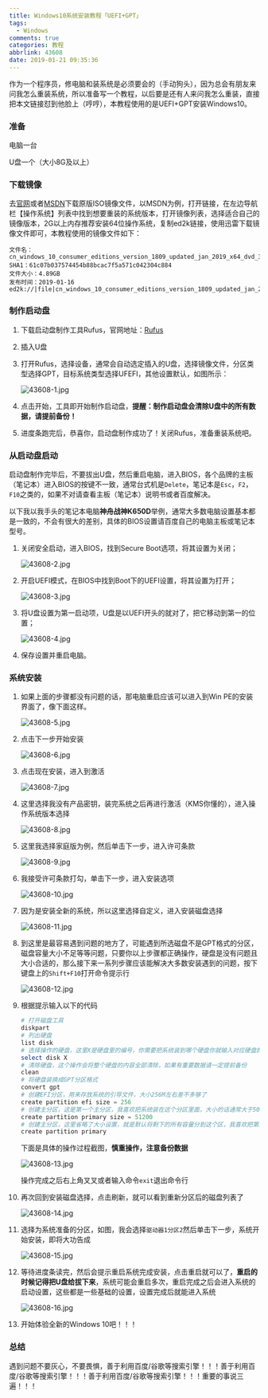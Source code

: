 ```yaml
---
title: Windows10系统安装教程「UEFI+GPT」
tags:
  - Windows
comments: true
categories: 教程
abbrlink: 43608
date: 2019-01-21 09:35:36
---
```


作为一个程序员，修电脑和装系统是必须要会的（手动狗头），因为总会有朋友来问我怎么重装系统，所以准备写一个教程，以后要是还有人来问我怎么重装，直接把本文链接怼到他脸上（哼哼），本教程使用的是UEFI+GPT安装Windows10。

<!--more-->

### 准备

电脑一台

U盘一个（大小8G及以上）

### 下载镜像

去[官网](https://www.microsoft.com/zh-cn/software-download/windows10)或者[MSDN](https://msdn.itellyou.cn/)下载原版ISO镜像文件，以MSDN为例，打开链接，在左边导航栏【操作系统】列表中找到想要重装的系统版本，打开镜像列表，选择适合自己的镜像版本，2G以上内存推荐安装64位操作系统，复制ed2k链接，使用迅雷下载镜像文件即可，本教程使用的镜像文件如下：

```
文件名：cn_windows_10_consumer_editions_version_1809_updated_jan_2019_x64_dvd_34b4d4fb.iso
SHA1：61c07b037574454b88bcac7f5a571c042304c884
文件大小：4.89GB
发布时间：2019-01-16
ed2k://|file|cn_windows_10_consumer_editions_version_1809_updated_jan_2019_x64_dvd_34b4d4fb.iso|5246148608|D93F5C49291A0B7AA888537954785DC3|/
```

### 制作启动盘

1. 下载启动盘制作工具Rufus，官网地址：[Rufus](https://rufus.ie/)

2. 插入U盘

3. 打开Rufus，选择设备，通常会自动选定插入的U盘，选择镜像文件，分区类型选择GPT，目标系统类型选择UFEFI，其他设置默认，如图所示：

   ![43608-1.jpg](https://i.loli.net/2020/02/19/XDWrIKNuBlYjhSz.jpg)

4. 点击开始，工具即开始制作启动盘，**提醒：制作启动盘会清除U盘中的所有数据，请提前备份！**

5. 进度条跑完后，恭喜你，启动盘制作成功了！关闭Rufus，准备重装系统吧。

### 从启动盘启动

启动盘制作完毕后，不要拔出U盘，然后重启电脑，进入BIOS，各个品牌的主板（笔记本）进入BIOS的按键不一致，通常台式机是`Delete`，笔记本是`Esc`，`F2`，`F10`之类的，如果不对请查看主板（笔记本）说明书或者百度解决。

以下我以我手头的笔记本电脑**神舟战神K650D**举例，通常大多数电脑设置基本都是一致的，不会有很大的差别，具体的BIOS设置请百度自己的电脑主板或笔记本型号。

1. 关闭安全启动，进入BIOS，找到Secure Boot选项，将其设置为关闭；

   ![43608-2.jpg](https://i.loli.net/2020/02/19/7f1WjhlVD9Q2mNR.jpg)

2. 开启UEFI模式，在BIOS中找到Boot下的UEFI设置，将其设置为打开；

   ![43608-3.jpg](https://i.loli.net/2020/02/19/1eRY6Z4LbQzVC8O.jpg)

3. 将U盘设置为第一启动项，U盘是以UEFI开头的就对了，把它移动到第一的位置；

   ![43608-4.jpg](https://i.loli.net/2020/02/19/VAOk2fJsgdSXwLU.jpg)

4. 保存设置并重启电脑。

### 系统安装

1. 如果上面的步骤都没有问题的话，那电脑重启应该可以进入到Win PE的安装界面了，像下面这样。

   ![43608-5.jpg](https://i.loli.net/2020/02/19/hmyFMDIzAWYdaGp.jpg)

2. 点击下一步开始安装

   ![43608-6.jpg](https://i.loli.net/2020/02/19/GsHqfB3pOaPAFL8.jpg)

3. 点击现在安装，进入到激活

   ![43608-7.jpg](https://i.loli.net/2020/02/19/XZAQTmDrjFlevnH.jpg)

4. 这里选择我没有产品密钥，装完系统之后再进行激活（KMS你懂的），进入操作系统版本选择

   ![43608-8.jpg](https://i.loli.net/2020/02/19/v4xRXJ5YOTIw73s.jpg)

5. 这里我选择家庭版为例，然后单击下一步，进入许可条款

   ![43608-9.jpg](https://i.loli.net/2020/02/19/zQ9Dx5fZjcYCrn4.jpg)

6. 我接受许可条款打勾，单击下一步，进入安装选项

   ![43608-10.jpg](https://i.loli.net/2020/02/19/LPbfHM5e8U7nFCG.jpg)

7. 因为是安装全新的系统，所以这里选择自定义，进入安装磁盘选择

   ![43608-11.jpg](https://i.loli.net/2020/02/19/WypMxfYKNEDbSh6.jpg)

8. 到这里是最容易遇到问题的地方了，可能遇到所选磁盘不是GPT格式的分区，磁盘容量大小不足等等问题，只要你以上步骤都正确操作，硬盘是没有问题且大小合适的，那么接下来一系列步骤应该能解决大多数安装遇到的问题，按下键盘上的`Shift+F10`打开命令提示行

   ![43608-12.jpg](https://i.loli.net/2020/02/19/T3Yc1PR5iEVOsId.jpg)

9. 根据提示输入以下的代码

   ```powershell
   # 打开磁盘工具
   diskpart
   # 列出硬盘
   list disk
   # 选择操作的硬盘，这里X是硬盘里的编号，你需要把系统装到哪个硬盘你就输入对应硬盘的编号
   select disk X
   # 清除硬盘，这个操作会将整个硬盘的内容全部清除，如果有重要数据请一定提前备份
   clean
   # 将硬盘装换成GPT分区格式
   convert gpt
   # 创建EFI分区，用来存放系统的引导文件，大小256M左右差不多够了
   create partition efi size = 256
   # 创建主分区，这是第一个主分区，我喜欢把系统装在这个分区里面，大小的话通常大于50G，因为我不喜欢在C盘放过多的文件和装软件，我这里分了50G
   create partition primary size = 51200
   # 创建主分区，这里省略了大小设置，就是默认将剩下的所有容量分到这个区，我喜欢把第二个分区用作D盘，装一些软件
   create partition primary
   ```

   下面是具体的操作过程截图，**慎重操作，注意备份数据**

   ![43608-13.jpg](https://i.loli.net/2020/02/19/ofkc8iWTItPSLGN.jpg)

   操作完成之后右上角叉叉或者输入命令`exit`退出命令行

10. 再次回到安装磁盘选择，点击刷新，就可以看到重新分区后的磁盘列表了

    ![43608-14.jpg](https://i.loli.net/2020/02/19/WbUoC2DiYsgHm5E.jpg)

11. 选择为系统准备的分区，如图，我会选择`驱动器1分区2`然后单击下一步，系统开始安装，即将大功告成

    ![43608-15.jpg](https://i.loli.net/2020/02/19/5uhqzSHmgyRonaW.jpg)

12. 等待进度条读完，然后会提示重启系统完成安装，点击重启就可以了，**重启的时候记得把U盘给拔下来**，系统可能会重启多次，重启完成之后会进入系统的启动设置，这些都是一些基础的设置，设置完成后就能进入系统

    ![43608-16.jpg](https://i.loli.net/2020/02/19/nc3YTPmpCLNRwax.jpg)

13. 开始体验全新的Windows 10吧！！！

### 总结

遇到问题不要灰心，不要畏惧，善于利用百度/谷歌等搜索引擎！！！善于利用百度/谷歌等搜索引擎！！！善于利用百度/谷歌等搜索引擎！！！重要的事说三遍！！！
